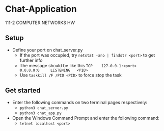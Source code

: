 # Chat-Application
111-2 COMPUTER NETWORKS HW
## Setup
- Define your port on chat_server.py
  - If the port was occupied, try ```netstat -ano | findstr <port>``` to get further info
  - The message should be like this ```TCP    127.0.0.1:<port>  0.0.0.0:0     LISTENING   <PID>```
  - Use ```taskkill /F /PID <PID>``` to force stop the task
## Get started
- Enter the following commands on two terminal pages respectively:
  -  ```python3 chat_server.py```
  -  ```python3 chat_app.py```
- Open the Windows Command Prompt and enter the following command:
  - ```telnet localhost <port>```
  
